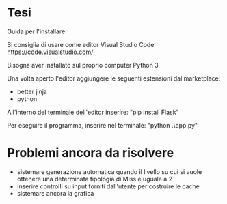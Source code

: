 # Tesi

Guida per l'installare:

Si consiglia di usare come editor Visual Studio Code
https://code.visualstudio.com/

Bisogna aver installato sul proprio computer Python 3

Una volta aperto l'editor aggiungere le seguenti estensioni dal marketplace:
- better jinja
- python

All'interno del terminale dell'editor inserire:
"pip install Flask"

Per eseguire il programma, inserire nel terminale:
"python .\app.py"



# Problemi ancora da risolvere
- sistemare generazione automatica quando il livello su cui si vuole ottenere una determinata tipologia di Miss è uguale a 2
- inserire controlli su input forniti dall'utente per costruire le cache
- sistemare ancora la grafica
